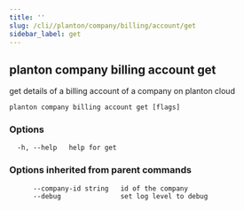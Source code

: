```yaml
---
title: ''
slug: /cli//planton/company/billing/account/get
sidebar_label: get
---
```

## planton company billing account get

get details of a billing account of a company on planton cloud

```
planton company billing account get [flags]
```

### Options

```
  -h, --help   help for get
```

### Options inherited from parent commands

```
      --company-id string   id of the company
      --debug               set log level to debug
```

